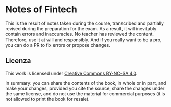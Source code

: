 # Notes of Fintech

This is the result of notes taken during the course, transcribed and partially revised during the preparation for the exam. As a result, it will inevitably contain errors and inaccuracies. No teacher has reviewed the content. Therefore, use it at will and responsibly. And if you really want to be a pro, you can do a PR to fix errors or propose changes.

## Licenza

This work is licensed under [Creative Commons BY-NC-SA 4.0](https://creativecommons.org/licenses/by-nc-sa/4.0/).

In summary: you can share the contents of the book, in whole or in part, and make your changes, provided you cite the source, share the changes under the same license, and do not use the material for commercial purposes (it is not allowed to print the book for resale).